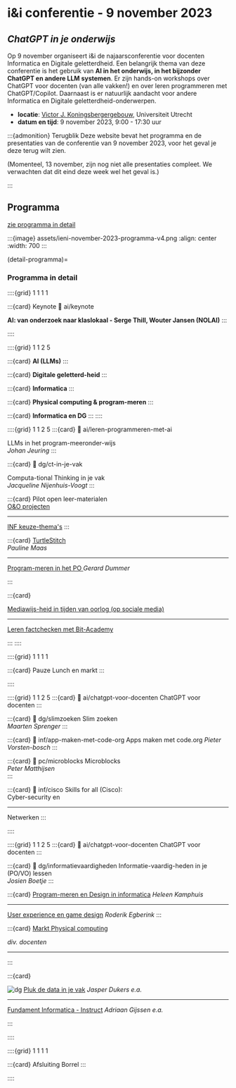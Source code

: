 # i&i conferentie - 9 november 2023

## *ChatGPT in je onderwijs*

Op 9 november organiseert i&i de najaarsconferentie voor docenten Informatica en Digitale
geletterdheid. Een belangrijk thema van deze conferentie is het gebruik van **AI
in het onderwijs, in het bijzonder ChatGPT en andere LLM systemen**. Er zijn
hands-on workshops over ChatGPT voor docenten (van alle vakken!) en over leren
programmeren met ChatGPT/Copilot. Daarnaast is er natuurlijk aandacht voor andere Informatica en
Digitale geletterdheid-onderwerpen.

* **locatie**: [Victor J. Koningsbergergebouw](https://www.uu.nl/victor-j-koningsbergergebouw),
  Universiteit Utrecht  
* **datum en tijd**: 9 november 2023, 9:00 - 17:30 uur
  
:::{admonition} Terugblik
Deze website bevat het programma en de presentaties van de conferentie van 9 november 2023,
voor het geval je deze terug wilt zien.

(Momenteel, 13 november, zijn nog niet alle presentaties compleet.
We verwachten dat dit eind deze week wel het geval is.)

:::

## Programma

[zie programma in detail](#detail-programma)

:::{image} assets/ieni-november-2023-programma-v4.png
:align: center
:width: 700
:::

(detail-programma)=
### Programma in detail

::::{grid} 1 1 1 1

:::{card} Keynote
:link: ai/keynote

**AI: van onderzoek naar klaslokaal - Serge Thill, Wouter Jansen (NOLAI)**
:::

::::

::::{grid} 1 1 2 5

:::{card}
**AI (LLMs)**
:::

:::{card}
**Digitale geletterd-heid**
:::

:::{card}
**Informatica**
:::

:::{card}
**Physical computing & program-meren**
:::

:::{card}
**Informatica en DG**
:::
::::

::::{grid} 1 1 2 5
:::{card}
:link: ai/leren-programmeren-met-ai

LLMs in het program-meeronder-wijs  
*Johan Jeuring*
:::

:::{card}
:link: dg/ct-in-je-vak

Computa-tional Thinking in je vak  
*Jacqueline Nijenhuis-Voogt*
:::

:::{card}
Pilot open leer-materialen  
[O&O projecten](inf/pilot-oeno-inf)  

---

[INF keuze-thema's](inf/keuzethemas)
:::

:::{card}
[TurtleStitch](pc/borduren)  
*Pauline Maas*

---

[Program-meren in het PO ](pc/po-programmeren) *Gerard Dummer*

:::

:::{card}

[Mediawijs-heid in tijden van oorlog (op sociale media)](dg/mediawijsheid-oorlog)

---

[Leren factchecken met Bit-Academy](inf/bit-academy)

:::
::::

::::{grid} 1 1 1 1

:::{card} Pauze
Lunch en markt
:::

::::

::::{grid} 1 1 2 5
:::{card}
:link: ai/chatgpt-voor-docenten
ChatGPT voor docenten
:::

:::{card}
:link: dg/slimzoeken
Slim zoeken  
*Maarten Sprenger*
:::

:::{card}
:link: inf/app-maken-met-code-org
Apps maken met code.org
*Pieter Vorsten-bosch*
:::

:::{card}
:link: pc/microblocks
Microblocks  
*Peter Matthijsen*  
:::

:::{card}
:link: inf/cisco
Skills for all (Cisco):  
Cyber-security en  

---

Netwerken
:::

::::

::::{grid} 1 1 2 5
:::{card}
:link: ai/chatgpt-voor-docenten
ChatGPT voor docenten
:::

:::{card}
:link: dg/informatievaardigheden
Informatie-vaardig-heden in je (PO/VO) lessen  
*Josien Boetje*
:::

:::{card}
[Program-meren en Design in informatica](inf/heleen-1)
*Heleen Kamphuis*

---

[User experience en game design](inf/games-ux) *Roderik Egberink*
:::



:::{card}
[Markt Physical computing](pc/werkgroep-physical-computing)

*div. docenten*

---

:::

:::{card}

![dg](assets/dg-label-50.png) [Pluk de data in je vak](dg/pluk-de-data) *Jasper Dukers e.a.*

---

[Fundament Informatica - Instruct](inf/instruct) *Adriaan Gijssen e.a.*

:::

::::



::::{grid} 1 1 1 1

:::{card} Afsluiting
Borrel
:::

::::
